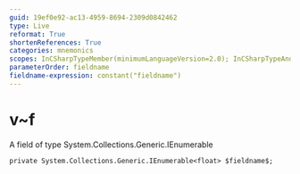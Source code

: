 ```yaml
---
guid: 19ef0e92-ac13-4959-8694-2309d0842462
type: Live
reformat: True
shortenReferences: True
categories: mnemonics
scopes: InCSharpTypeMember(minimumLanguageVersion=2.0); InCSharpTypeAndNamespace(minimumLanguageVersion=2.0)
parameterOrder: fieldname
fieldname-expression: constant("fieldname")
---
```


# v~f

A field of type System.Collections.Generic.IEnumerable<float>

```
private System.Collections.Generic.IEnumerable<float> $fieldname$;
```
